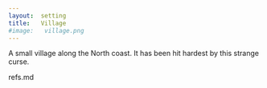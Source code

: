 ```yaml
---
layout:  setting
title:   Village
#image:   village.png
---
```



A small village along the North coast.
It has been hit hardest by this strange curse.


refs.md


